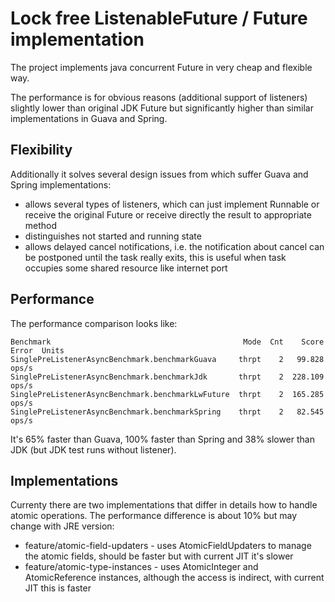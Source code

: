 # Lock free ListenableFuture / Future implementation

The project implements java concurrent Future in very cheap and flexible way.

The performance is for obvious reasons (additional support of listeners) slightly lower than original JDK Future but significantly higher than similar implementations in Guava and Spring.

## Flexibility

Additionally it solves several design issues from which suffer Guava and Spring implementations:
- allows several types of listeners, which can just implement Runnable or receive the original Future or receive directly the result to appropriate method
- distinguishes not started and running state
- allows delayed cancel notifications, i.e. the notification about cancel can be postponed until the task really exits, this is useful when task occupies some shared resource like internet port

## Performance

The performance comparison looks like:
```
Benchmark                                           Mode  Cnt    Score   Error  Units
SinglePreListenerAsyncBenchmark.benchmarkGuava     thrpt    2   99.828          ops/s
SinglePreListenerAsyncBenchmark.benchmarkJdk       thrpt    2  228.109          ops/s
SinglePreListenerAsyncBenchmark.benchmarkLwFuture  thrpt    2  165.285          ops/s
SinglePreListenerAsyncBenchmark.benchmarkSpring    thrpt    2   82.545          ops/s
```

It's 65% faster than Guava, 100% faster than Spring and 38% slower than JDK (but JDK test runs without  listener).

## Implementations

Currenty there are two implementations that differ in details how to handle atomic operations. The performance difference is about 10% but may change with JRE version:
- feature/atomic-field-updaters - uses AtomicFieldUpdaters to manage the atomic fields, should be faster but with current JIT it's slower
- feature/atomic-type-instances - uses AtomicInteger and AtomicReference instances, although the access is indirect, with current JIT this is faster
